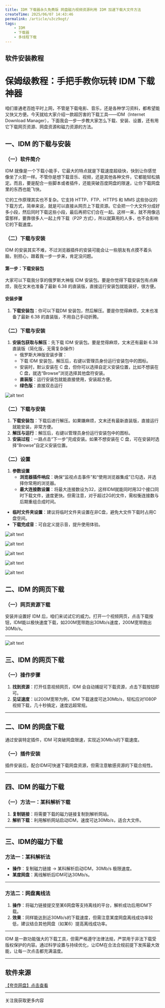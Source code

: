 ```yaml
---
title: IDM 下载器永久免费版 网盘磁力视频资源利用 IDM 加速下载大文件方法
createTime: 2025/06/07 14:43:46
permalink: /article/u3cz9ogt/
tags:
    - IDM
    - 下载器
    - 多线程下载
---
```


## 软件安装教程

# 保姆级教程：手把手教你玩转 IDM 下载神器
咱们普通老百姓平时上网，不管是下载电影、音乐，还是各种学习资料，都希望能又快又方便。今天就给大家介绍一款超厉害的下载工具——IDM（Internet Download Manager），下面我会一步一步教大家怎么下载、安装、设置，还有用它下载网页资源、网盘资源和磁力资源的方法。

## 一、IDM 的下载与安装
### （一）软件简介
IDM 就像是一个下载小能手，它最大的特点就是下载速度超级快，快到让你感觉像坐了火箭一样。不管你是想下载音乐、视频，还是其他各种文件，它都能轻松搞定。而且，要是配合一些脚本或者插件，还能突破百度网盘的限速，让你下载网盘里的东西也能飞快。

它的工作原理其实也不复杂。它支持 HTTP、FTP、HTTPS 和 MMS 这些协议的下载方式，简单来说，就是可以直接从网页上下载资源。它会把一个大文件分成好多小段，然后同时下载这些小段，最后再把它们合在一起。这样一来，就不用像迅雷那样，要靠很多人一起上传下载（P2P 方式），所以就算用的人多，也不会影响它的下载速度。

### （二）下载与安装
IDM 的安装其实不难，不过浏览器插件的安装可能会让一些朋友有点摸不着头脑，别担心，跟着我一步一步来，肯定没问题。

#### 第一步：下载安装包
大家可以下载我分享的俄罗斯大神版 IDM 安装包。要是你觉得下载安装包有点麻烦，我在文末也准备了最新 6.38 的直装版，直接运行安装包就能装好，很方便。

#### 安装步骤
1. **下载安装包**：你可以下载DM 安装包，然后解压。要是你觉得麻烦，文末也准备了最新 6.38 的直装版，不用自己手动折腾。

### （二）下载与安装
1. **安装包获取与解压**：先下载 IDM 安装包。要是觉得麻烦，文末还有最新 6.38 直装版（简化版，无需复杂操作）
   - 俄罗斯大神版安装步骤：
    - 下载 IDM 安装包，解压后，右键以管理员身份运行安装包中的图标。
    - 安装时，默认安装在 C 盘，但你可以选择自定义安装位置，比如不想装在 C 盘，就选“Browse”浏览选择其他盘符安装。
    - **直装版**：运行安装包就能直接使用，安装超方便。
    - **绿色版**：直接双击运行


![alt text](image.png)


### （二）下载与安装
1. **下载安装包**：下载后进行解压。如果嫌麻烦，文末还有最新直装版，直接运行就能安装，非常方便。
2. **解压与运行**：解压后，右键以管理员身份运行安装包中的图标。
3. **安装过程**：一路点击“下一步”完成安装。如果不想安装在 C 盘，可在安装时选择“Browse”自定义安装位置。

### （二）设置
1. **参数设置**
    - **浏览器插件响应**：确保“监视点击事件”和“使用浏览器集成”已勾选，并选择你常用的浏览器。
    - **最大连接数设置**：将最大连接数设为32，这样IDM就能同时用32个接口同时下载文件，速度更快。但需注意，对于超过2G的文件，需权衡连接数与后期重组合成时间。  
- **临时文件夹设置**：建议将临时文件夹设置在非C盘，避免大文件下载时占用C盘空间。  
- **下载完成音**：可自定义提示音，提升使用体验。

![alt text](image-1.png)

![alt text](image-2.png)

![alt text](image-3.png)

![alt text](image-4.png)

![alt text](image-5.png)

## 二、IDM 的网页下载
### （一）网页资源下载
安装并设置好 IDM 后，咱们来试试它的威力。打开一个视频网页，点击下载按钮，IDM能以极快速度下载，如200M宽带跑出30Mb/s速度，200M宽带跑出30Mb/s。

---


![alt text](image-6.png)

## 三、IDM 的网页下载
### （一）操作步骤
1. **找到资源**：打开任意视频网页，IDM 会自动捕捉可下载资源，点击下载按钮即可。  
2. **见证速度**：以200M宽带为例，IDM 下载速度可达30Mb/s，轻松应对1080P视频下载，几十秒搞定，速度远超常规。

---

## 二、IDM 的网盘下载
通过安装特定插件，IDM 可突破网盘限速，实现近30Mb/s的下载速度。

### （一）插件安装
插件安装后，配合IDM可快速下载网盘资源，但需注意敏感资源的下载合规性。

---

## 四、IDM 的磁力下载
### （一）方法一：某科解析下载
1. **复制链接**：将需要下载的磁力链接复制到解析网站。  
2. **解析下载**：利用解析网站启动IDM，速度可达30Mb/s，适合大文件。  

---

## 三、IDM的磁力下载
### 方法一：某科解析法  
- **操作**：复制磁力链接 → 某科解析启动IDM，30Mb/s 极限速度。  
- **某度网盘**：离线解析后IDM可达30Mb/s。

---

### 方法二：网盘离线法  
1. **操作**：将磁力链接提交至某6网盘等支持离线的平台，解析成功后用IDM下载。  
2. **效果**：同样能达到近30Mb/s的下载速度，但需注意某度网盘离线成功率较低，建议结合其他网盘（如某6）提高离线成功率。  

---

IDM 是一款功能强大的下载工具，但需严格遵守法律法规，严禁用于非法下载受版权保护的内容。通过科学设置与持续优化，让IDM在合法合规前提下发挥最大效能，让每一次点击都充满温度。

---
## 软件来源
[【夸克网盘】点击查看](https://pan.quark.cn/s/97224e8c5ec0)


---
关注我获取更多内容